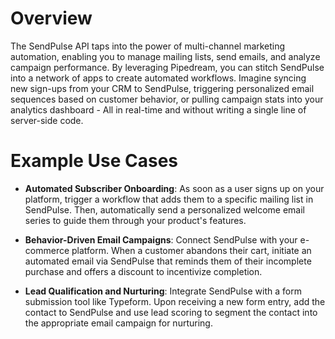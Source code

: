# Overview

The SendPulse API taps into the power of multi-channel marketing automation, enabling you to manage mailing lists, send emails, and analyze campaign performance. By leveraging Pipedream, you can stitch SendPulse into a network of apps to create automated workflows. Imagine syncing new sign-ups from your CRM to SendPulse, triggering personalized email sequences based on customer behavior, or pulling campaign stats into your analytics dashboard - All in real-time and without writing a single line of server-side code.

# Example Use Cases

- **Automated Subscriber Onboarding**: As soon as a user signs up on your platform, trigger a workflow that adds them to a specific mailing list in SendPulse. Then, automatically send a personalized welcome email series to guide them through your product's features.

- **Behavior-Driven Email Campaigns**: Connect SendPulse with your e-commerce platform. When a customer abandons their cart, initiate an automated email via SendPulse that reminds them of their incomplete purchase and offers a discount to incentivize completion.

- **Lead Qualification and Nurturing**: Integrate SendPulse with a form submission tool like Typeform. Upon receiving a new form entry, add the contact to SendPulse and use lead scoring to segment the contact into the appropriate email campaign for nurturing.
